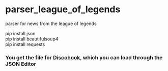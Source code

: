 # parser_league_of_legends
parser for news from the league of legends
<div>
pip install json
</div>
<div>
pip install beautifulsoup4
</div>
<div>
pip install requests
</div>
<div>
<h3>
You get the file for <a href="https://discohook.org/"> Discohook</a>, which you can load through the JSON Editor
</h3>
</div>
